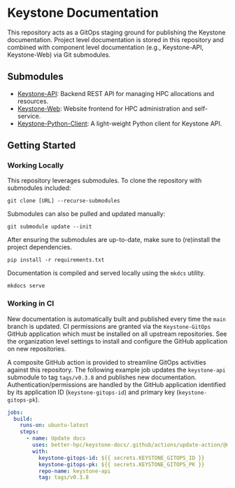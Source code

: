 # Keystone Documentation

This repository acts as a GitOps staging ground for publishing the Keystone documentation.
Project level documentation is stored in this repository and combined with component level documentation
(e.g., Keystone-API, Keystone-Web) via Git submodules.

## Submodules

- [Keystone-API](https://github.com/better-hpc/keystone-api): Backend REST API for managing HPC allocations and resources.
- [Keystone-Web](https://github.com/better-hpc/keystone-web): Website frontend for HPC administration and self-service.
- [Keystone-Python-Client](https://github.com/better-hpc/keystone-python-client): A light-weight Python client for Keystone API.

## Getting Started

### Working Locally

This repository leverages submodules.
To clone the repository with submodules included:

```shell
git clone [URL] --recurse-submodules
```

Submodules can also be pulled and updated manually:

```shell
git submodule update --init
```

After ensuring the submodules are up-to-date, make sure to (re)install the project dependencies.

```shell
pip install -r requirements.txt
```

Documentation is compiled and served locally using the `mkdcs` utility.

```shell
mkdocs serve
```

### Working in CI

New documentation is automatically built and published every time the `main` branch is updated.
CI permissions are granted via the `Keystone-GitOps` GitHub application which must be installed on all upstream repositories.
See the organization level settings to install and configure the GitHub application on new repositories.

A composite GitHub action is provided to streamline GitOps activities against this repository.
The following example job updates the `keystone-api` submodule to tag `tags/v0.3.8` and publishes new documentation.
Authentication/permissions are handled by the GitHub application identified by its application ID (`keystone-gitops-id`) and primary key (`keystone-gitops-pk`).

```yml
jobs:
  build:
    runs-on: ubuntu-latest
    steps:
      - name: Update docs
        uses: better-hpc/keystone-docs/.github/actions/update-action/@main
        with:
          keystone-gitops-id: ${{ secrets.KEYSTONE_GITOPS_ID }}
          keystone-gitops-pk: ${{ secrets.KEYSTONE_GITOPS_PK }}
          repo-name: keystone-api
          tag: tags/v0.3.8
```
